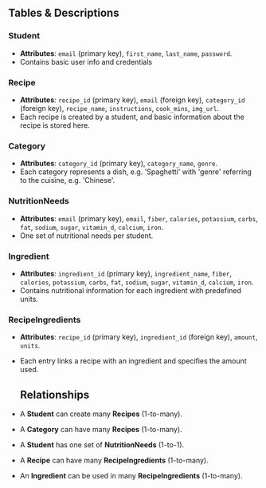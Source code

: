 ## Tables & Descriptions
### Student
- **Attributes**: `email` (primary key), `first_name`, `last_name`, `password`.
- Contains basic user info and credentials

### Recipe
- **Attributes**: `recipe_id` (primary key), `email` (foreign key), `category_id` (foreign key), `recipe_name`, `instructions`, `cook_mins`, `img_url`.
- Each recipe is created by a student, and basic information about the recipe is stored here.

### Category
- **Attributes**: `category_id` (primary key), `category_name`, `genre`.
- Each category represents a dish, e.g. 'Spaghetti' with 'genre' referring to the cuisine, e.g. 'Chinese'.

### NutritionNeeds
- **Attributes**: `email` (primary key), `email`, `fiber`, `calories`, `potassium`, `carbs`, `fat`, `sodium`, `sugar`, `vitamin_d`, `calcium`, `iron`.
- One set of nutritional needs per student.

### Ingredient
- **Attributes**: `ingredient_id` (primary key), `ingredient_name`,  `fiber`, `calories`, `potassium`, `carbs`, `fat`, `sodium`, `sugar`, `vitamin_d`, `calcium`, `iron`.
- Contains nutritional information for each ingredient with predefined units.

### RecipeIngredients
- **Attributes**: `recipe_id` (primary key), `ingredient_id` (foreign key), `amount`, `units`.
- Each entry links a recipe with an ingredient and specifies the amount used.

  ## Relationships
- A **Student** can create many **Recipes** (1-to-many).
- A **Category** can have many **Recipes** (1-to-many).
- A **Student** has one set of **NutritionNeeds** (1-to-1).
- A **Recipe** can have many **RecipeIngredients** (1-to-many).
- An **Ingredient** can be used in many **RecipeIngredients** (1-to-many).

